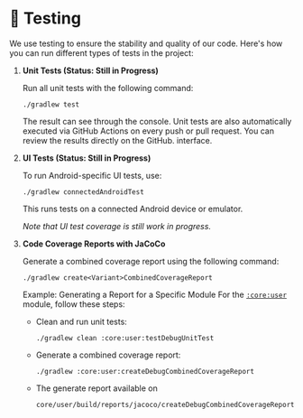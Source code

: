 # 🧪 Testing

We use testing to ensure the stability and quality of our code. Here's how you can run different
types of tests in the project:

1. **Unit Tests (Status: Still in Progress)**

   Run all unit tests with the following command:

   ``` terminal
   ./gradlew test
   ```

   The result can see through the console. Unit tests are also automatically executed via GitHub
   Actions on every push or pull request. You can review the results directly on the GitHub.
   interface.

2. **UI Tests (Status: Still in Progress)**

   To run Android-specific UI tests, use:

   ``` terminal
   ./gradlew connectedAndroidTest
   ```

   This runs tests on a connected Android device or emulator.

   *Note that UI test coverage is still work in progress.*

3. **Code Coverage Reports with JaCoCo**

   Generate a combined coverage report using the following command:

   ``` terminal
   ./gradlew create<Variant>CombinedCoverageReport
   ```

   Example: Generating a Report for a Specific Module
   For the [`:core:user`](../core/user/) module, follow these steps:

   - Clean and run unit tests:

     ``` terminal
     ./gradlew clean :core:user:testDebugUnitTest
     ```

   - Generate a combined coverage report:

     ``` terminal
     ./gradlew :core:user:createDebugCombinedCoverageReport
     ```

   - The generate report available on

     ``` terminal
     core/user/build/reports/jacoco/createDebugCombinedCoverageReport/html/index.html
     ```
